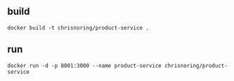 ## build

```
docker build -t chrisnoring/product-service .
```

## run

```
docker run -d -p 8001:3000 --name product-service chrisnoring/product-service
```